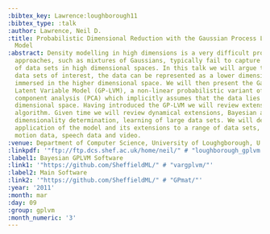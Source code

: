 ```yaml
---
:bibtex_key: Lawrence:loughborough11
:bibtex_type: :talk
:author: Lawrence, Neil D.
:title: Probabilistic Dimensional Reduction with the Gaussian Process Latent Variable
  Model
:abstract: Density modelling in high dimensions is a very difficult problem. Traditional
  approaches, such as mixtures of Gaussians, typically fail to capture the structure
  of data sets in high dimensional spaces. In this talk we will argue that for many
  data sets of interest, the data can be represented as a lower dimensional manifold
  immersed in the higher dimensional space. We will then present the Gaussian Process
  Latent Variable Model (GP-LVM), a non-linear probabilistic variant of principal
  component analysis (PCA) which implicitly assumes that the data lies on a lower
  dimensional space. Having introduced the GP-LVM we will review extensions to the
  algorithm. Given time we will review dynamical extensions, Bayesian approaches to
  dimensionality determination, learning of large data sets. We will demonstrate the
  application of the model and its extensions to a range of data sets, including human
  motion data, speech data and video.
:venue: Department of Computer Science, University of Loughgborough, U.K.
:linkpdf: '"ftp://ftp.dcs.shef.ac.uk/home/neil/" # "loughborough_gplvm.pdf"'
:label1: Bayesian GPLVM Software
:link1: '"https://github.com/SheffieldML/" # "vargplvm/"'
:label2: Main Software
:link2: '"https://github.com/SheffieldML/" # "GPmat/"'
:year: '2011'
:month: mar
:day: 09
:group: gplvm
:month_numeric: '3'
---
```

